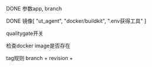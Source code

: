 DONE 参数app, branch 

DONE 镜像[ "ut_agent", "docker/buildkit", ".env获得工具" ] 

qualitygate开关

检查docker image是否存在

tag规则 branch + revision + 